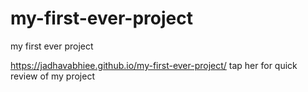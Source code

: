# my-first-ever-project
my first ever project

https://jadhavabhiee.github.io/my-first-ever-project/ tap her for quick review of my project
